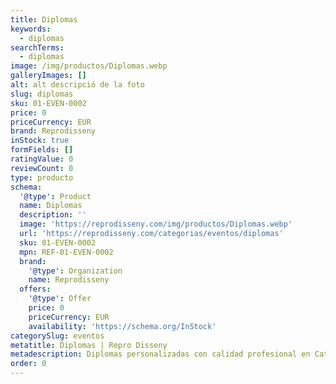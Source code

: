 ```yaml
---
title: Diplomas
keywords:
  - diplomas
searchTerms:
  - diplomas
image: /img/productos/Diplomas.webp
galleryImages: []
alt: alt descripció de la foto
slug: diplomas
sku: 01-EVEN-0002
price: 0
priceCurrency: EUR
brand: Reprodisseny
inStock: true
formFields: []
ratingValue: 0
reviewCount: 0
type: producto
schema:
  '@type': Product
  name: Diplomas
  description: ''
  image: 'https://reprodisseny.com/img/productos/Diplomas.webp'
  url: 'https://reprodisseny.com/categorias/eventos/diplomas'
  sku: 01-EVEN-0002
  mpn: REF-01-EVEN-0002
  brand:
    '@type': Organization
    name: Reprodisseny
  offers:
    '@type': Offer
    price: 0
    priceCurrency: EUR
    availability: 'https://schema.org/InStock'
categorySlug: eventos
metatitle: Diplomas | Repro Disseny
metadescription: Diplomas personalizadas con calidad profesional en Cataluña.
order: 0
---
```


